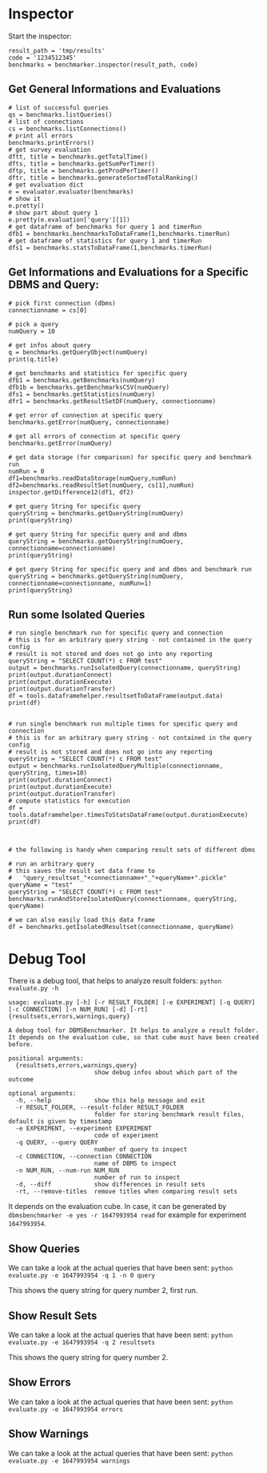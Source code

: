 # Inspector

Start the inspector:
```
result_path = 'tmp/results'
code = '1234512345'
benchmarks = benchmarker.inspector(result_path, code)
```

## Get General Informations and Evaluations

```
# list of successful queries
qs = benchmarks.listQueries()
# list of connections
cs = benchmarks.listConnections()
# print all errors
benchmarks.printErrors()
# get survey evaluation
dftt, title = benchmarks.getTotalTime()
dfts, title = benchmarks.getSumPerTimer()
dftp, title = benchmarks.getProdPerTimer()
dftr, title = benchmarks.generateSortedTotalRanking()
# get evaluation dict
e = evaluator.evaluator(benchmarks)
# show it
e.pretty()
# show part about query 1
e.pretty(e.evaluation['query'][1])
# get dataframe of benchmarks for query 1 and timerRun
dfb1 = benchmarks.benchmarksToDataFrame(1,benchmarks.timerRun)
# get dataframe of statistics for query 1 and timerRun
dfs1 = benchmarks.statsToDataFrame(1,benchmarks.timerRun)
```

## Get Informations and Evaluations for a Specific DBMS and Query:
```
# pick first connection (dbms)
connectionname = cs[0]

# pick a query
numQuery = 10

# get infos about query
q = benchmarks.getQueryObject(numQuery)
print(q.title)

# get benchmarks and statistics for specific query
dfb1 = benchmarks.getBenchmarks(numQuery)
dfb1b = benchmarks.getBenchmarksCSV(numQuery)
dfs1 = benchmarks.getStatistics(numQuery)
dfr1 = benchmarks.getResultSetDF(numQuery, connectionname)

# get error of connection at specific query
benchmarks.getError(numQuery, connectionname)

# get all errors of connection at specific query
benchmarks.getError(numQuery)

# get data storage (for comparison) for specific query and benchmark run
numRun = 0
df1=benchmarks.readDataStorage(numQuery,numRun)
df2=benchmarks.readResultSet(numQuery, cs[1],numRun)
inspector.getDifference12(df1, df2)

# get query String for specific query
queryString = benchmarks.getQueryString(numQuery)
print(queryString)

# get query String for specific query and and dbms
queryString = benchmarks.getQueryString(numQuery, connectionname=connectionname)
print(queryString)

# get query String for specific query and and dbms and benchmark run
queryString = benchmarks.getQueryString(numQuery, connectionname=connectionname, numRun=1)
print(queryString)
```

## Run some Isolated Queries

```
# run single benchmark run for specific query and connection
# this is for an arbitrary query string - not contained in the query config
# result is not stored and does not go into any reporting
queryString = "SELECT COUNT(*) c FROM test"
output = benchmarks.runIsolatedQuery(connectionname, queryString)
print(output.durationConnect)
print(output.durationExecute)
print(output.durationTransfer)
df = tools.dataframehelper.resultsetToDataFrame(output.data)
print(df)


# run single benchmark run multiple times for specific query and connection
# this is for an arbitrary query string - not contained in the query config
# result is not stored and does not go into any reporting
queryString = "SELECT COUNT(*) c FROM test"
output = benchmarks.runIsolatedQueryMultiple(connectionname, queryString, times=10)
print(output.durationConnect)
print(output.durationExecute)
print(output.durationTransfer)
# compute statistics for execution
df = tools.dataframehelper.timesToStatsDataFrame(output.durationExecute)
print(df)



# the following is handy when comparing result sets of different dbms

# run an arbitrary query
# this saves the result set data frame to
#   "query_resultset_"+connectionname+"_"+queryName+".pickle"
queryName = "test"
queryString = "SELECT COUNT(*) c FROM test"
benchmarks.runAndStoreIsolatedQuery(connectionname, queryString, queryName)

# we can also easily load this data frame
df = benchmarks.getIsolatedResultset(connectionname, queryName)
```

# Debug Tool

There is a debug tool, that helps to analyze result folders: `python evaluate.py -h`

```
usage: evaluate.py [-h] [-r RESULT_FOLDER] [-e EXPERIMENT] [-q QUERY] [-c CONNECTION] [-n NUM_RUN] [-d] [-rt] {resultsets,errors,warnings,query}

A debug tool for DBMSBenchmarker. It helps to analyze a result folder. It depends on the evaluation cube, so that cube must have been created before.

positional arguments:
  {resultsets,errors,warnings,query}
                        show debug infos about which part of the outcome

optional arguments:
  -h, --help            show this help message and exit
  -r RESULT_FOLDER, --result-folder RESULT_FOLDER
                        folder for storing benchmark result files, default is given by timestamp
  -e EXPERIMENT, --experiment EXPERIMENT
                        code of experiment
  -q QUERY, --query QUERY
                        number of query to inspect
  -c CONNECTION, --connection CONNECTION
                        name of DBMS to inspect
  -n NUM_RUN, --num-run NUM_RUN
                        number of run to inspect
  -d, --diff            show differences in result sets
  -rt, --remove-titles  remove titles when comparing result sets
 ```

It depends on the evaluation cube. In case, it can be generated by `dbmsbenchmarker -e yes -r 1647993954 read` for example for experiment `1647993954`.

## Show Queries

We can take a look at the actual queries that have been sent: `python evaluate.py -e 1647993954 -q 1 -n 0 query`

This shows the query string for query number 2, first run.

## Show Result Sets

We can take a look at the actual queries that have been sent: `python evaluate.py -e 1647993954 -q 2 resultsets`

This shows the query string for query number 2.

## Show Errors

We can take a look at the actual queries that have been sent: `python evaluate.py -e 1647993954 errors`

## Show Warnings

We can take a look at the actual queries that have been sent: `python evaluate.py -e 1647993954 warnings`

